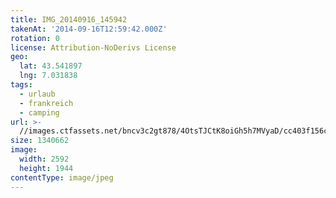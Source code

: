 ```yaml
---
title: IMG_20140916_145942
takenAt: '2014-09-16T12:59:42.000Z'
rotation: 0
license: Attribution-NoDerivs License
geo:
  lat: 43.541897
  lng: 7.031838
tags:
  - urlaub
  - frankreich
  - camping
url: >-
  //images.ctfassets.net/bncv3c2gt878/4OtsTJCtK8oiGh5h7MVyaD/cc403f156c74100bc457cc0894742528/img_20140916_145942_27696503434_o
size: 1340662
image:
  width: 2592
  height: 1944
contentType: image/jpeg
---
```


